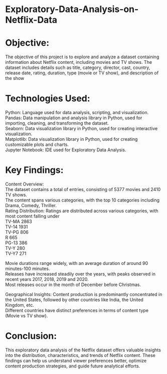 # Exploratory-Data-Analysis-on-Netflix-Data
# Objective:
The objective of this project is to explore and analyze a dataset containing information about Netflix content, including movies and TV shows. The dataset includes details such as title, category, director, cast, country, release date, rating, duration, type (movie or TV show), and description of the show

# Technologies Used:

Python: Language used for data analysis, scripting, and visualization.<br>
Pandas: Data manipulation and analysis library in Python, used for importing, cleaning, and transforming the dataset.<br>
Seaborn: Data visualization library in Python, used for creating interactive visualization.<br>
Matplotlib: Data visualization library in Python, used for creating customizable plots and charts.<br>
Jupyter Notebook: IDE used for Exploratory Data Analysis.<br>

# Key Findings:
Content Overview:<br>
The dataset contains a total of  entries, consisting of 5377 movies and 2410 TV shows.<br>
The content spans various categories, with the top 10 categories including Drama, Comedy, Thriller. <br>
Rating Distribution: Ratings are distributed across various categories, with most content falling under<br>
TV-MA    2863 <br>
TV-14    1931 <br>
TV-PG     806 <br>
R         665 <br>
PG-13     386 <br>
TV-Y      280 <br>
TV-Y7     271 <br>

Movie durations range widely, with an average duration of around 90 minutes-100 minutes. <br>
Releases have increased steadily over the years, with peaks observed in recent years 2017, 2018, 2019 and 2020. <br>
Most releases occur in the month of December before Christmas. <br>

Geographical Insights:
Content production is predominantly concentrated in the United States, followed by other countries like India, the United Kingdom, etc. <br>
Different countries have distinct preferences in terms of content type (Movie vs TV show). <br>

# Conclusion:
This exploratory data analysis of the Netflix dataset offers valuable insights into the distribution, characteristics, and trends of Netflix content. These findings can help us understand viewer preferences better, optimize content production strategies, and guide future analytical efforts.







